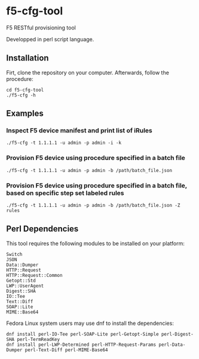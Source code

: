 # f5-cfg-tool
F5 RESTful provisioning tool

Developped in perl script language.

## Installation
Firt, clone the repository on your computer. Afterwards, follow the procedure:
```
cd f5-cfg-tool
./f5-cfg -h
```

## Examples
### Inspect F5 device manifest and print list of iRules
```
./f5-cfg -t 1.1.1.1 -u admin -p admin -i -k 
```
### Provision F5 device using procedure specified in a batch file
```
./f5-cfg -t 1.1.1.1 -u admin -p admin -b /path/batch_file.json
```

### Provision F5 device using procedure specified in a batch file, based on specific step set labeled rules
```
./f5-cfg -t 1.1.1.1 -u admin -p admin -b /path/batch_file.json -Z rules
```

## Perl Dependencies
This tool requires the following modules to be installed on your platform:
```
Switch
JSON
Data::Dumper
HTTP::Request
HTTP::Request::Common
Getopt::Std
LWP::UserAgent
Digest::SHA
IO::Tee
Text::Diff
SOAP::Lite
MIME::Base64
```

Fedora Linux system users may use dnf to install the dependencies:
```
dnf install perl-IO-Tee perl-SOAP-Lite perl-Getopt-Simple perl-Digest-SHA perl-TermReadKey
dnf install perl-LWP-Determined perl-HTTP-Request-Params perl-Data-Dumper perl-Text-Diff perl-MIME-Base64
```
